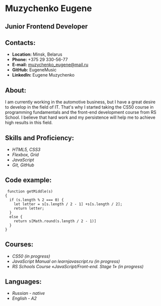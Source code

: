 # __Muzychenko Eugene__ 
 __Junior Frontend Developer__
---

__Contacts:__
---
* __Location:__ Minsk, Belarus
* __Phone:__  +375 29 330-56-77
* __E-mail:__ muzychenko_eugene@mail.ru
* __GitHub:__ EugeneMusic
* __LinkedIn:__ Eugene Muzychenko

__About:__
---
I am currently working in the automotive business, but I have a great desire to develop in the field of IT. That's why I started taking the CS50 course in programming fundamentals and the front-end development course from RS School. I believe that hard work and my persistence will help me to achieve high results in this field.

__Skills and Proficiency:__
---
* *HTML5, CSS3*
* *Flexbox, Grid*
* *JavaScript*
* *Git, GitHub*

__Code example:__
---
```
 function getMiddle(s)
{
  if (s.length % 2 === 0) {
    let letter = s[s.length / 2 - 1] +s[s.length / 2];
    return letter;
  }
  else {
    return s[Math.round(s.length / 2 - 1)]
  }
}
```

__Courses:__
---
* *CS50 (in progress)*
* *JavaScript Manual on learnjavascript.ru (in progress)*
* *RS Schools Course «JavaScript/Front-end. Stage 1» (in progress)*

__Languages:__
---
* *Russian - native*
* *English - A2*